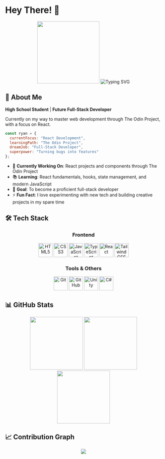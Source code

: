 # Hey There! 👋

<div align="center">
  <img src="https://media3.giphy.com/media/wU5GXcDhwLDO7bcKvP/giphy.webp" height="200" />
  
  <img src="https://readme-typing-svg.herokuapp.com?font=Fira+Code&size=22&duration=3000&pause=1000&color=58A6FF&center=true&vCenter=true&multiline=true&width=600&height=100&lines=Full-Stack+Developer+in+Training;Building+the+Future+One+Component+at+a+Time;Currently+Mastering+React+%F0%9F%9A%80" alt="Typing SVG" />
</div>

## 🚀 About Me

**High School Student** | **Future Full-Stack Developer**

Currently on my way to master web development through The Odin Project, with a focus on React.

```javascript
const ryan = {
  currentFocus: "React Development",
  learningPath: "The Odin Project",
  dreamJob: "Full-Stack Developer",
  superpower: "Turning bugs into features"
};
```

- 🔭 **Currently Working On**: React projects and components through The Odin Project
- 📚 **Learning**: React fundamentals, hooks, state management, and modern JavaScript
- 🎯 **Goal**: To become a proficient full-stack developer
- ⚡ **Fun Fact**: I love experimenting with new tech and building creative projects in my spare time

## 🛠️ Tech Stack

<div align="center">

### Frontend
<img src="https://cdn.jsdelivr.net/gh/devicons/devicon/icons/html5/html5-original.svg" height="45" alt="HTML5" title="HTML5" />
<img src="https://cdn.jsdelivr.net/gh/devicons/devicon/icons/css3/css3-original.svg" height="45" alt="CSS3" title="CSS3" />
<img src="https://cdn.jsdelivr.net/gh/devicons/devicon/icons/javascript/javascript-original.svg" height="45" alt="JavaScript" title="JavaScript" />
<img src="https://cdn.jsdelivr.net/gh/devicons/devicon/icons/typescript/typescript-original.svg" height="45" alt="TypeScript" title="TypeScript" />
<img src="https://cdn.jsdelivr.net/gh/devicons/devicon/icons/react/react-original.svg" height="45" alt="React" title="React" />
<img src="https://cdn.simpleicons.org/tailwindcss/06B6D4" height="45" alt="Tailwind CSS" title="Tailwind CSS" />

### Tools & Others
<img src="https://cdn.simpleicons.org/git/F05032" height="45" alt="Git" title="Git" />
<img src="https://cdn.simpleicons.org/github/181717" height="45" alt="GitHub" title="GitHub" />
<img src="https://cdn.jsdelivr.net/gh/devicons/devicon/icons/unity/unity-original.svg" height="45" alt="Unity" title="Unity" />
<img src="https://cdn.jsdelivr.net/gh/devicons/devicon/icons/csharp/csharp-original.svg" height="45" alt="C#" title="C#" />

</div>

## 📊 GitHub Stats

<div align="center">
  <img src="https://github-readme-stats.vercel.app/api?username=rycatt&show_icons=true&theme=react&hide_border=true&bg_color=0D1117&title_color=58A6FF&icon_color=1F6FEB&text_color=C9D1D9&count_private=true&include_all_commits=true&hide=contribs" height="170" />
  <img src="https://github-readme-stats.vercel.app/api/top-langs/?username=rycatt&layout=compact&theme=react&hide_border=true&bg_color=0D1117&title_color=58A6FF&text_color=C9D1D9&hide=jupyter%20notebook" height="170" />
</div>

<div align="center">
  <img src="https://github-readme-streak-stats.herokuapp.com?user=rycatt&theme=react&hide_border=true&background=0D1117&stroke=58A6FF&ring=1F6FEB&fire=FF6B35&currStreakLabel=C9D1D9&sideLabels=C9D1D9&currStreakNum=58A6FF&sideNums=58A6FF" height="170" />
</div>



## 📈 Contribution Graph
<div align="center">
  <img src="https://github-readme-activity-graph.vercel.app/graph?username=rycatt&theme=react-dark&bg_color=0D1117&color=58A6FF&line=1F6FEB&point=FF6B35&area=true&hide_border=true" />
</div>
